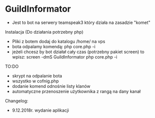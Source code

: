 # GuildInformator
- Jest to bot na serwery teamspeak3 który działa na zasadzie "komet"

Instalacja
(Do działania potrzebny php)
- Pliki z botem dodaj do katalogu /home/ na vps
- bota odpalamy komendą: php core.php -i
- jeżeli chcesz by bot działał cały czas (potrzebny pakiet screen) to wpisz: screen -dmS GuildInformator php core.php -i

TO:DO
- skrypt na odpalanie bota
- wszystko w cofnig.php
- dodanie komend odnośnie listy klanów
- automatyczne przenoszenie użytkownika z rangą na dany kanał

Changelog:
- 9.12.2018r. wydanie aplikacji

